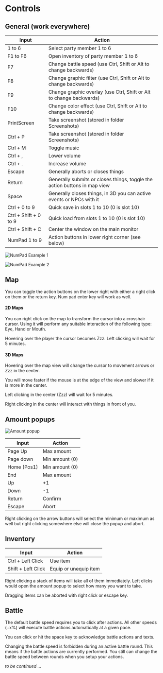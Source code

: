 # Controls

## General (work everywhere)

Input | Action
--- | ---
1 to 6 | Select party member 1 to 6
F1 to F6 | Open inventory of party member 1 to 6
F7 | Change battle speed (use Ctrl, Shift or Alt to change backwards)
F8 | Change graphic filter (use Ctrl, Shift or Alt to change backwards)
F9 | Change graphic overlay (use Ctrl, Shift or Alt to change backwards)
F10 | Change color effect (use Ctrl, Shift or Alt to change backwards)
PrintScreen | Take screenshot (stored in folder Screenshots)
Ctrl + P | Take screenshot (stored in folder Screenshots)
Ctrl + M | Toggle music
Ctrl + , | Lower volume
Ctrl + . | Increase volume
Escape | Generally aborts or closes things
Return | Generally submits or closes things, toggle the action buttons in map view
Space | Generally closes things, in 3D you can active events or NPCs with it
Ctrl + 0 to 9 | Quick save in slots 1 to 10 (0 is slot 10)
Ctrl + Shift + 0 to 9 | Quick load from slots 1 to 10 (0 is slot 10)
Ctrl + Shift + C | Center the window on the main monitor
NumPad 1 to 9 | Action buttons in lower right corner (see below)

![NumPad Example 1](docs/action_buttons_0.png "Move buttons")

![NumPad Example 2](docs/action_buttons_1.png "Action buttons")

<div style="page-break-after: always"></div>

## Map

You can toggle the action buttons on the lower right with either a right click on them or the return key. Num pad enter key will work as well.

#### 2D Maps

You can right click on the map to transform the cursor into a crosshair cursor. Using it will perform any suitable interaction of the following type: Eye, Hand or Mouth.

Hovering over the player the cursor becomes Zzz. Left clicking will wait for 5 minutes.

#### 3D Maps

Hovering over the map view will change the cursor to movement arrows or Zzz in the center.

You will move faster if the mouse is at the edge of the view and slower if it is more in the center.

Left clicking in the center (Zzz) will wait for 5 minutes.

Right clicking in the center will interact with things in front of you.

<div style="page-break-after: always"></div>

## Amount popups

![Amount popup](docs/amount_popup.png "Amount popup")

Input | Action
--- | ---
Page Up | Max amount
Page down | Min amount (0)
Home (Pos1) | Min amount (0)
End | Max amount
Up | +1
Down | -1
Return | Confirm
Escape | Abort

Right clicking on the arrow buttons will select the minimum or maximum as well but right clicking somewhere else will close the popup and abort.

<div style="page-break-after: always"></div>

## Inventory

Input | Action
--- | ---
Ctrl + Left Click | Use item
Shift + Left Click | Equip or unequip item

Right clicking a stack of items will take all of them immediately. Left clicks would open the amount popup to select how many you want to take.

Dragging items can be aborted with right click or escape key.


## Battle

The default battle speed requires you to click after actions. All other speeds (+x%) will execute battle actions automatically at a given pace.

You can click or hit the space key to acknowledge battle actions and texts.

Changing the battle speed is forbidden during an active battle round. This means if the battle actions are currently performed. You still can change the battle speed between rounds when you setup your actions.




*to be continued ...*
